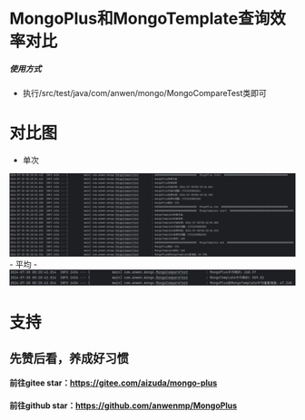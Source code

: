 # MongoPlus和MongoTemplate查询效率对比
##### 使用方式
- 执行/src/test/java/com/anwen/mongo/MongoCompareTest类即可

# 对比图
- 单次
<img src="compare.png"  alt="compare"/>
- 平均
- <img src="compareAvg.png"  alt="compare_avg"/>

# 支持
## 先赞后看，养成好习惯
#### 前往gitee star：https://gitee.com/aizuda/mongo-plus
#### 前往github star：https://github.com/anwenmp/MongoPlus